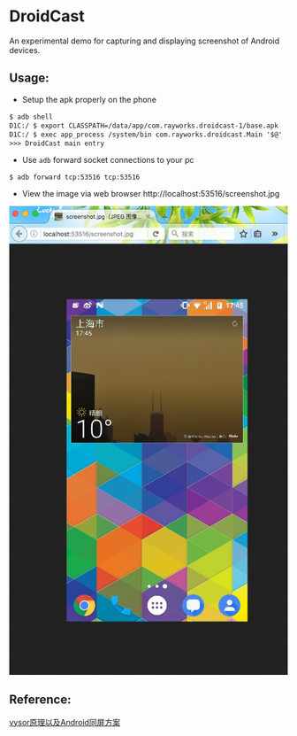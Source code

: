 # DroidCast

An experimental demo for capturing and displaying screenshot of Android devices.

Usage:
------

* Setup the apk properly on the phone

```
$ adb shell
D1C:/ $ export CLASSPATH=/data/app/com.rayworks.droidcast-1/base.apk
D1C:/ $ exec app_process /system/bin com.rayworks.droidcast.Main '$@'
>>> DroidCast main entry
```

* Use `adb` forward socket connections to your pc
```
$ adb forward tcp:53516 tcp:53516
```

* View the image via web browser 
http://localhost:53516/screenshot.jpg

 ![](/screen-shot.png)


Reference: <br>
------
[vysor原理以及Android同屏方案](http://zke1ev3n.me/2016/07/02/vysor%E5%8E%9F%E7%90%86%E4%BB%A5%E5%8F%8AAndroid%E5%90%8C%E5%B1%8F%E6%96%B9%E6%A1%88/)
